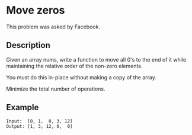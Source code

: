 # Move zeros

This problem was asked by Facebook.

## Description

Given an array nums, write a function to move all 0's to the end of it while maintaining the relative order of the non-zero elements.

You must do this in-place without making a copy of the array.

Minimize the total number of operations.

## Example

```
Input:  [0, 1,  0, 3, 12]
Output: [1, 3, 12, 0,  0]
```
